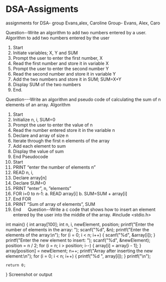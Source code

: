 # DSA-Assigments
assignments for DSA- group Evans,alex, Caroline
Group- Evans, Alex, Caro


Question--Write an algorithm to add two numbers entered by a user.
Algorithm to add two numbers entered by the user

1.	Start
2.	Initiate variables; X, Y and SUM
3.	Prompt the user to enter the first number, X
4.	Read the first number and store it in variable X
5.	Prompt the user to enter the second number Y
6.	Read the second number and store it in variable Y
7.	Add the two numbers and store it in SUM; SUM=X+Y
8.	Display SUM of the two numbers
9.	End. 

Question---Write an algorithm and pseudo code of calculating the sum of n elements of an array.
Algorithm
1.	Start
2.	Initialize n, i, SUM=0
3.	Prompt the user to enter the value of n
4.	Read the number entered store it in the variable n
5.	Declare and array of size n
6.	Iterate through the first n elements of the array
7.	Add each element to sum
8.	Display the value of sum
9.	End 
Pseudocode 
1.	Start 
2.	PRINT “enter the number of elements n”
3.	READ n, i,
4.	Declare array[n]
5.	Declare SUM=0
6.	PRINT “enter”, n, ”elements”
7.	FOR i=0 to n-1:
a.	READ array[i]
b.	SUM=SUM + array[i]
8.	End FOR
9.	PRINT “Sum of array of elements”, SUM
10.	End
 
Question--Write a c code that shows how to insert an element entered by the user into the middle of the array.
#include <stdio.h>

int main() {
    int array[100];
    int n, i, newElement, position;
    printf("Enter the number of elements in the array: ");
    scanf("%d", &n);
    printf("Enter the elements of the array:\n");
    for (i = 0; i < n; i++) {
        scanf("%d", &array[i]);
    }
    printf("Enter the new element to insert: ");
    scanf("%d", &newElement);
    position = n / 2;
    for (i = n; i > position; i--) {
        array[i] = array[i - 1];
    }
    array[position] = newElement;
    n++;
    printf("Array after inserting the new element:\n");
    for (i = 0; i < n; i++) {
        printf("%d ", array[i]);
    }
    printf("\n");

    return 0;
}
Screenshot or output
 


